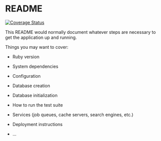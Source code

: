 # README

[![Coverage Status](https://coveralls.io/repos/github/YOUR_GITHUB_USERNAME/YOUR_REPO_NAME/badge.svg?branch=main)](https://coveralls.io/github/YOUR_GITHUB_USERNAME/YOUR_REPO_NAME?branch=main)

This README would normally document whatever steps are necessary to get the
application up and running.

Things you may want to cover:

- Ruby version

- System dependencies

- Configuration

- Database creation

- Database initialization

- How to run the test suite

- Services (job queues, cache servers, search engines, etc.)

- Deployment instructions

- ...
